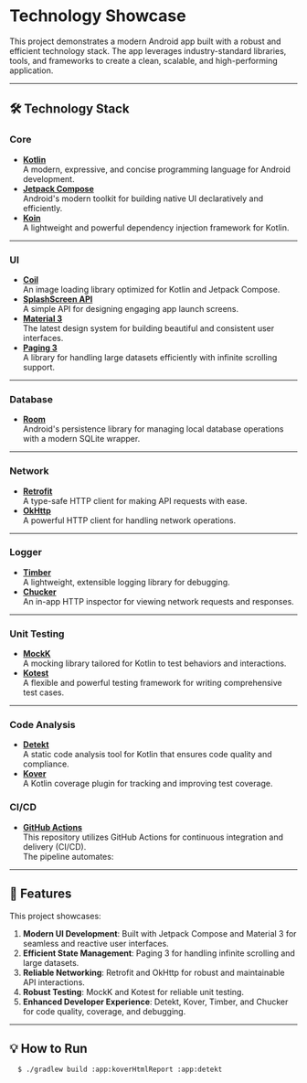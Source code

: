 # Technology Showcase

This project demonstrates a modern Android app built with a robust and efficient technology stack. The app leverages industry-standard libraries, tools, and frameworks to create a clean, scalable, and high-performing application.

---

## 🛠️ Technology Stack

### **Core**
- **[Kotlin](https://kotlinlang.org/)**  
  A modern, expressive, and concise programming language for Android development.
- **[Jetpack Compose](https://developer.android.com/compose)**  
  Android's modern toolkit for building native UI declaratively and efficiently.
- **[Koin](https://insert-koin.io/)**  
  A lightweight and powerful dependency injection framework for Kotlin.

---

### **UI**
- **[Coil](https://coil-kt.github.io/coil/)**  
  An image loading library optimized for Kotlin and Jetpack Compose.
- **[SplashScreen API](https://developer.android.com/develop/ui/views/launch/splash-screen)**  
  A simple API for designing engaging app launch screens.
- **[Material 3](https://developer.android.com/develop/ui/compose/designsystems/material3)**  
  The latest design system for building beautiful and consistent user interfaces.
- **[Paging 3](https://developer.android.com/topic/libraries/architecture/paging/v3-overview)**  
  A library for handling large datasets efficiently with infinite scrolling support.

---

### **Database**
- **[Room](https://developer.android.com/training/data-storage/room)**  
  Android's persistence library for managing local database operations with a modern SQLite wrapper.

---

### **Network**
- **[Retrofit](https://square.github.io/retrofit/)**  
  A type-safe HTTP client for making API requests with ease.
- **[OkHttp](https://square.github.io/okhttp/)**  
  A powerful HTTP client for handling network operations.

---

### **Logger**
- **[Timber](https://github.com/JakeWharton/timber)**  
  A lightweight, extensible logging library for debugging.
- **[Chucker](https://github.com/ChuckerTeam/chucker)**  
  An in-app HTTP inspector for viewing network requests and responses.

---

### **Unit Testing**
- **[MockK](https://mockk.io/)**  
  A mocking library tailored for Kotlin to test behaviors and interactions.
- **[Kotest](https://kotest.io/)**  
  A flexible and powerful testing framework for writing comprehensive test cases.

---

### **Code Analysis**
- **[Detekt](https://detekt.dev/)**  
  A static code analysis tool for Kotlin that ensures code quality and compliance.
- **[Kover](https://kotlin.github.io/kotlinx-kover/gradle-plugin/)**  
  A Kotlin coverage plugin for tracking and improving test coverage.

### **CI/CD**
- **[GitHub Actions](https://docs.github.com/en/actions)**  
  This repository utilizes GitHub Actions for continuous integration and delivery (CI/CD).  
  The pipeline automates:

---

## 🚀 Features
This project showcases:
1. **Modern UI Development**: Built with Jetpack Compose and Material 3 for seamless and reactive user interfaces.
2. **Efficient State Management**: Paging 3 for handling infinite scrolling and large datasets.
3. **Reliable Networking**: Retrofit and OkHttp for robust and maintainable API interactions.
4. **Robust Testing**: MockK and Kotest for reliable unit testing.
5. **Enhanced Developer Experience**: Detekt, Kover, Timber, and Chucker for code quality, coverage, and debugging.

---

## 💡 How to Run
  ```bash
    $ ./gradlew build :app:koverHtmlReport :app:detekt
  ```
